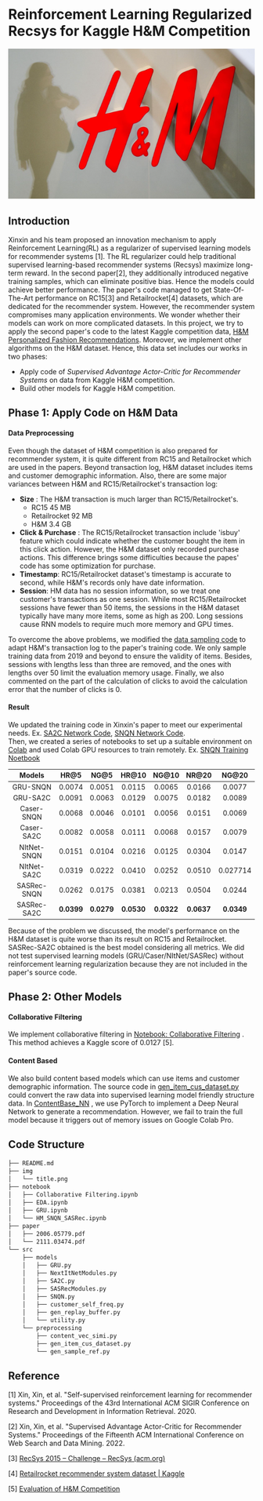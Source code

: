 # Reinforcement Learning Regularized Recsys for Kaggle H&M Competition

![HM](./img/title.png)

## Introduction

Xinxin and his team proposed an innovation mechanism to apply Reinforcement Learning(RL) as a regularizer of supervised learning models for recommender systems [1]. The RL  regularizer could help traditional supervised learning-based recommender systems (Recsys) maximize long-term reward. In the second paper[2], they additionally introduced negative training samples, which can eliminate positive bias. Hence the models could achieve better performance. The paper's code managed to get State-Of-The-Art performance on RC15[3] and Retailrocket[4] datasets, which are dedicated for the recommender system. However, the recommender system compromises many application environments. We wonder whether their models can work on more complicated datasets. In this project, we try to apply the second paper's code to the latest Kaggle competition data, [H&M Personalized Fashion Recommendations](https://www.kaggle.com/competitions/h-and-m-personalized-fashion-recommendations). Moreover, we implement other algorithms on the H&M dataset.   Hence, this data set includes our works in two phases: 

- Apply code of *Supervised Advantage Actor-Critic for Recommender Systems* on data from Kaggle H&M competition.
- Build other models for  Kaggle H&M competition.


##  Phase 1: Apply Code on H&M Data

#### Data Preprocessing

Even though the dataset of H&M competition is also prepared for recommender system, it is quite different from RC15 and  Retailrocket which are used in the papers.  Beyond transaction log,  H&M dataset includes items and customer demographic information. Also, there are some major variances between H&M and RC15/Retailrocket's  transaction log: 

- **Size** :   The H&M transaction is much larger than RC15/Retailrocket's. 
  -  RC15                 45 MB
  -  Retailrocket     92 MB
  -  H&M                  3.4 GB
-  **Click & Purchase** :  The RC15/Retailrocket transaction  include 'isbuy' feature which could indicate whether the customer bought the item in this click action. However, the H&M dataset only recorded purchase actions.  This difference brings some difficulties  because the papes' code has some optimization for purchase. 
-  **Timestamp**:   RC15/Retailrocket dataset's timestamp is accurate to second, while H&M's records only have date information. 
- **Session**:  HM data has no session information, so we treat one customer's transactions as one session. While most RC15/Retailrocket sessions have fewer than 50 items, the sessions in the H&M dataset typically have many more items, some as high as 200. Long sessions cause RNN models to require much more memory and GPU times. 

To overcome the above problems, we modified the [data sampling code](https://github.com/gamecicn/Kaggle_HM/blob/main/src/models/gen_replay_buffer.py) to adapt H&M's transaction log to the paper's training code. We only sample training data from 2019 and beyond to ensure the validity of items. Besides, sessions with lengths less than three are removed, and the ones with lengths over 50 limit the evaluation memory usage. Finally, we also commented on the part of the calculation of clicks to avoid the calculation error that the number of clicks is 0.


####  Result 
We updated the training code in Xinxin's paper to meet our experimental needs. Ex. [SA2C Network Code](https://github.com/gamecicn/Kaggle_HM/blob/main/src/models/SA2C.py), [SNQN Network Code](https://github.com/gamecicn/Kaggle_HM/blob/main/src/models/SNQN.py). </br >
Then, we created a series of notebooks to set up a suitable environment on [Colab](https://research.google.com/colaboratory/) and used Colab GPU resources to train remotely. Ex. [SNQN Training Noetbook](https://github.com/gamecicn/Kaggle_HM/blob/main/notebook/HM_SNQN_SASRec.ipynb)


| **Models**  | **HR@5** | **NG@5** | **HR@10** | **NG@10** | **NR@20** | **NG@20** |
| :---------: | :------: | :------: | :-------: | :-------: | :-------: | :-------: |
|  GRU-SNQN   |  0.0074  |  0.0051  |  0.0115   |  0.0065   |  0.0166   |  0.0077   |
|  GRU-SA2C   |  0.0091  |  0.0063  |  0.0129   |  0.0075   |  0.0182   |  0.0089   |
| Caser-SNQN  |  0.0068  |  0.0046  |  0.0101   |  0.0056   |  0.0151   |  0.0069   |
| Caser-SA2C  |  0.0082  |  0.0058  |  0.0111   |  0.0068   |  0.0157   |  0.0079   |
| NItNet-SNQN |  0.0151  |  0.0104  |  0.0216   |  0.0125   |  0.0304   |  0.0147   |
| NItNet-SA2C |  0.0319  |  0.0222  |  0.0410   |  0.0252   |  0.0510   |  0.027714   |
| SASRec-SNQN |  0.0262  |  0.0175  |  0.0381   |  0.0213   |  0.0504   |  0.0244   |
| SASRec-SA2C |  **0.0399**  |  **0.0279**  |  **0.0530**   |  **0.0322**   |  **0.0637**   |  **0.0349**   |

Because of the problem we discussed, the model's performance on the H&M dataset is quite worse than its result on RC15 and Retailrocket. SASRec-SA2C obtained is the best model considering all metrics. We did not test supervised learning models (GRU/Caser/NItNet/SASRec) without reinforcement learning regularization because they are not included in the paper's source code. 


## Phase 2: Other Models

#### Collaborative Filtering 

We implement collaborative filtering in [Notebook:  Collaborative Filtering](https://github.com/gamecicn/Kaggle_HM/blob/main/notebook/Collaborative%20Filtering.ipynb) . This method achieves a Kaggle score of 0.0127 [5].

#### Content Based 

We also build content based models which can use  items and customer demographic information. The source code in  [gen_item_cus_dataset.py](https://github.com/gamecicn/Kaggle_HM/blob/main/src/preprocessing/gen_item_cus_dataset.py) could convert the raw data into supervised learning model friendly structure data.  In [ContentBase_NN](https://github.com/gamecicn/Kaggle_HM/blob/main/notebook/ContentBase_NN.ipynb) , we use PyTorch to implement  a Deep Neural Network to generate a recommendation. However, we fail to train the full model because it triggers out of memory issues on Google Colab Pro. 
 

## Code Structure
```
├── README.md
├── img
│   └── title.png
├── notebook
│   ├── Collaborative Filtering.ipynb
│   ├── EDA.ipynb
│   ├── GRU.ipynb
│   └── HM_SNQN_SASRec.ipynb
├── paper
│   ├── 2006.05779.pdf
│   └── 2111.03474.pdf
└── src
    ├── models
    │   ├── GRU.py
    │   ├── NextItNetModules.py
    │   ├── SA2C.py
    │   ├── SASRecModules.py
    │   ├── SNQN.py
    │   ├── customer_self_freq.py
    │   ├── gen_replay_buffer.py
    │   └── utility.py
    └── preprocessing
        ├── content_vec_simi.py
        ├── gen_item_cus_dataset.py
        └── gen_sample_ref.py
```

## Reference

[1] Xin, Xin, et al. "Self-supervised reinforcement learning for recommender systems." Proceedings of the 43rd International ACM SIGIR Conference on Research and Development in Information Retrieval. 2020.

[2] Xin, Xin, et al. "Supervised Advantage Actor-Critic for Recommender Systems." Proceedings of the Fifteenth ACM International Conference on Web Search and Data Mining. 2022.

[3]  [RecSys 2015 – Challenge – RecSys (acm.org)](https://recsys.acm.org/recsys15/challenge/)

[4] [Retailrocket recommender system dataset | Kaggle](https://www.kaggle.com/datasets/retailrocket/ecommerce-dataset)

[5] [Evaluation of H&M Competition](https://www.kaggle.com/competitions/h-and-m-personalized-fashion-recommendations/overview/evaluation)


















